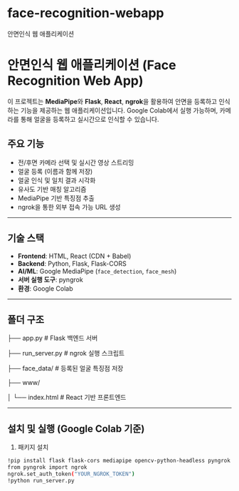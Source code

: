 # face-recognition-webapp
안면인식 웹 애플리케이션
# 안면인식 웹 애플리케이션 (Face Recognition Web App)

이 프로젝트는 **MediaPipe**와 **Flask**, **React**, **ngrok**을 활용하여 안면을 등록하고 인식하는 기능을 제공하는 웹 애플리케이션입니다. Google Colab에서 실행 가능하며, 카메라를 통해 얼굴을 등록하고 실시간으로 인식할 수 있습니다.

## 주요 기능

- 전/후면 카메라 선택 및 실시간 영상 스트리밍
- 얼굴 등록 (이름과 함께 저장)
- 얼굴 인식 및 일치 결과 시각화
- 유사도 기반 매칭 알고리즘
- MediaPipe 기반 특징점 추출
- ngrok을 통한 외부 접속 가능 URL 생성

---

## 기술 스택

- **Frontend**: HTML, React (CDN + Babel)
- **Backend**: Python, Flask, Flask-CORS
- **AI/ML**: Google MediaPipe (`face_detection`, `face_mesh`)
- **서버 실행 도구**: pyngrok
- **환경**: Google Colab

---

## 폴더 구조
├── app.py               # Flask 백엔드 서버

├── run_server.py        # ngrok 실행 스크립트

├── face_data/           # 등록된 얼굴 특징점 저장

├── www/

│   └── index.html       # React 기반 프론트엔드

---

## 설치 및 실행 (Google Colab 기준)

1. 패키지 설치

```bash
!pip install flask flask-cors mediapipe opencv-python-headless pyngrok
from pyngrok import ngrok
ngrok.set_auth_token("YOUR_NGROK_TOKEN")
!python run_server.py
